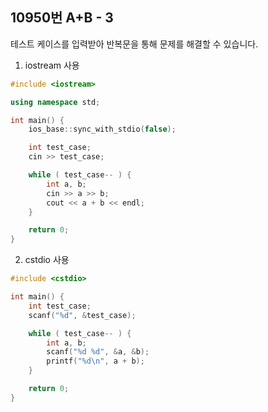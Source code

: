 10950번 A+B - 3
--------------

테스트 케이스를 입력받아 반복문을 통해 문제를 해결할 수 있습니다.

1. iostream 사용

~~~ cpp
#include <iostream>

using namespace std;

int main() {
    ios_base::sync_with_stdio(false);

    int test_case;
    cin >> test_case;

    while ( test_case-- ) {
        int a, b;
        cin >> a >> b;
        cout << a + b << endl;
    }

    return 0;
}
~~~

2. cstdio 사용

~~~ cpp
#include <cstdio>

int main() {
    int test_case;
    scanf("%d", &test_case);

    while ( test_case-- ) {
        int a, b;
        scanf("%d %d", &a, &b);
        printf("%d\n", a + b);
    }

    return 0;
}
~~~